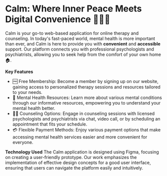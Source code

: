 <h1>Calm: Where Inner Peace Meets Digital Convenience 👩🏻‍⚕️</h1>

Calm is your go-to web-based application for online therapy and counseling. In today's fast-paced world, mental health is more important than ever, and Calm is here to provide you with <b>convenient</b> and <b>accessible</b> support. Our platform connects you with professional psychologists and psychiatrists, allowing you to seek help from the comfort of your own home 🏠.

<b>Key Features</b>
- 🆓 Free Membership: Become a member by signing up on our website, gaining access to personalized therapy sessions and resources tailored to your needs.
- 📖 Mental Health Resources: Learn more about various mental conditions through our informative resources, empowering you to understand your mental health better.
- 🧑‍💻 Counseling Options: Engage in counseling sessions with licensed psychologists and psychiatrists via chat, video call, or by scheduling an appointment that fits your schedule.
- 💳 Flexible Payment Methods: Enjoy various payment options that make accessing mental health services easier and more convenient for everyone.

<b>Technology Used</b>
The Calm application is designed using Figma, focusing on creating a user-friendly prototype. Our work emphasizes the implementation of effective design concepts for a good user interface, ensuring that users can navigate the platform easily and intuitively. 
